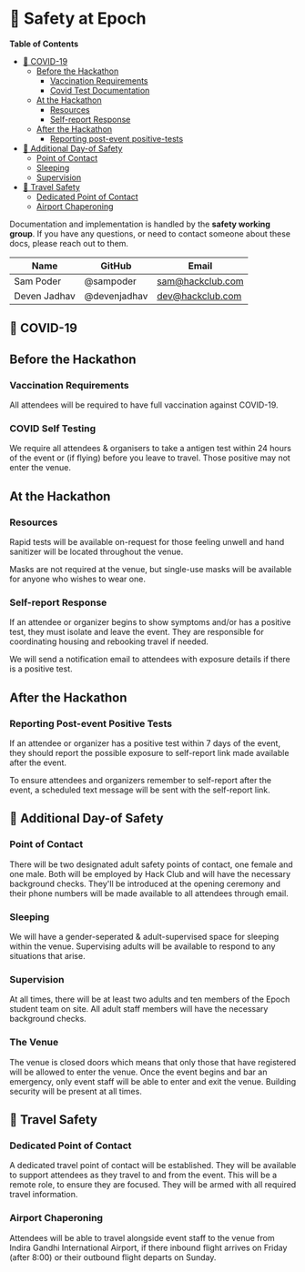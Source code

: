 # 🦺 Safety at Epoch

**Table of Contents** 

- [🦠 COVID-19](#-covid-19)
  - [Before the Hackathon](#before-the-hackathon)
    - [Vaccination Requirements](#vaccination-requirements)
    - [Covid Test Documentation](#covid-self-testing)
  - [At the Hackathon](#at-the-hackathon)
    - [Resources](#resources)
    - [Self-report Response](#self-report-response)
  - [After the Hackathon](#after-the-hackathon)
    - [Reporting post-event positive-tests](#reporting-post-event-positive-tests)
- [🛟 Additional Day-of Safety](#-additional-day-of-safety)
  - [Point of Contact](#point-of-contact)
  - [Sleeping](#sleeping)
  - [Supervision](#supervision)
- [🛫 Travel Safety](#-travel-safety)
  - [Dedicated Point of Contact](#dedicated-point-of-contact)
  - [Airport Chaperoning](#airport-chaperoning)

Documentation and implementation is handled by the **safety working group**. 
If you have any questions, or need to contact someone about these docs, please reach out to them.

| Name             | GitHub            | Email                       |
| ---------------- | ----------------- | --------------------------- |
| Sam Poder        | @sampoder         | sam@hackclub.com            |
| Deven Jadhav    | @devenjadhav    | dev@hackclub.com          |


## 🦠 COVID-19

## Before the Hackathon

### Vaccination Requirements

All attendees will be required to have full vaccination against COVID-19.

### COVID Self Testing

We require all attendees & organisers to take a antigen test within 24 hours of the event or (if flying) before you leave to travel. Those positive may not enter the venue.

## At the Hackathon

### Resources

Rapid tests will be available on-request for those feeling unwell and hand sanitizer will be located throughout the venue.

Masks are not required at the venue, but single-use masks will be available for anyone who wishes to wear one.

### Self-report Response

If an attendee or organizer begins to show symptoms and/or has a positive test, they must isolate and leave the event. They are responsible for coordinating housing and rebooking travel if needed.

We will send a notification email to attendees with exposure details if there is a positive test.

## After the Hackathon

### Reporting Post-event Positive Tests

If an attendee or organizer has a positive test within 7 days of the event, they should report the possible exposure to self-report link made available after the event.

To ensure attendees and organizers remember to self-report after the event, a scheduled text message will be sent with the self-report link.

## 🛟 Additional Day-of Safety

### Point of Contact

There will be two designated adult safety points of contact, one female and one male. Both will be employed by Hack Club and will have the necessary background checks. They'll be introduced at the opening ceremony and their phone numbers will be made available to all attendees through email.

### Sleeping

We will have a gender-seperated & adult-supervised space for sleeping within the venue. Supervising adults will be available to respond to any situations that arise.

### Supervision

At all times, there will be at least two adults and ten members of the Epoch student team on site. All adult staff members will have the necessary background checks.

### The Venue

The venue is closed doors which means that only those that have registered will be allowed to enter the venue. Once the event begins and bar an emergency, only event staff will be able to enter and exit the venue. Building security will be present at all times.

## 🛫 Travel Safety

### Dedicated Point of Contact

A dedicated travel point of contact will be established. They will be available to support attendees as they travel to and from the event. This will be a remote role, to ensure they are focused. They will be armed with all required travel information.

### Airport Chaperoning

Attendees will be able to travel alongside event staff to the venue from Indira Gandhi International Airport, if there inbound flight arrives on Friday (after 8:00) or their outbound flight departs on Sunday.
